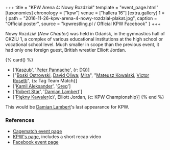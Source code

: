 +++
title = "KPW Arena 4: Nowy Rozdział"
template = "event_page.html"
[taxonomies]
chronology = ["kpw"]
venue = ["hallera 16"]
[extra.gallery]
1 = { path = "2016-11-26-kpw-arena-4-nowy-rozdzial-plakat.jpg", caption = "Official poster", source = "kpwrestling.pl / Official KPW Facebook" }
+++

Nowy Rozdział (_New Chapter_) was held in Gdańsk, in the gymnastics hall of CKZiU 1, a complex of various educational institutions at the high school or vocational school level. Much smaller in scope than the previous event, it had only one foreign guest, British wrestler Elliott Jordan.

{% card() %}
- ['[Kaszub](@/w/kaszub.md)', '[Peter Pannache](@/w/peter-pannache.md)', {r: DQ}]
- ["[Boski Ostrowski](@/w/ostrowski.md), [David Oliwa](@/w/david-oliwa.md); [Mira](@/w/mira.md)",
  "[Mateusz Kowalski](@/w/mateusz-kowalski.md), [Victor Rosetti](@/w/rosetti.md)",
  {s: Tag Team Match}]
- ['[Kamil Aleksander](@/w/kamil-aleksander.md)', '[Greg](@/w/greg.md)']
- ['[Robert Star](@/w/robert-star.md)', '[Damian Lambert](@/w/damien-rothschild.md)']
- ['[Piękny Kawaler](@/w/piekny-kawaler.md)(c)', Elliott Jordan, {c: KPW Championship}]
{% end %}

This would be [Damian Lambert](@/w/damien-rothschild.md)'s last appearance for KPW.

### References

* [Cagematch event page](https://www.cagematch.net/?id=1&nr=169385)
* [KPW's page](https://kpwrestling.pl/events/kpw-arena-4/), includes a short recap video
* [Facebook event page](https://www.facebook.com/events/352963185043728/)
